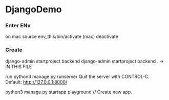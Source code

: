 # DjangoDemo

### Enter ENv
on mac
source env_this/bin/activate (mac)
deactivate

### Create
django-admin startproject backend
django-admin startproject backend .  -> IN THIS FILE

run
python3 manage.py runserver
Quit the server with CONTROL-C.
Default: http://127.0.0.1:8000/


python3 manage.py startapp playground
// Create new app.

